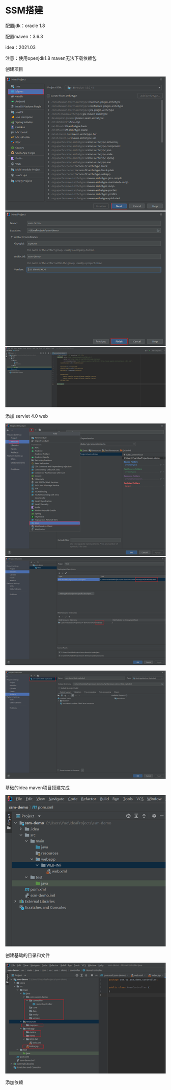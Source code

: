 # SSM搭建

配置jdk：oracle 1.8

配置maven：3.6.3

idea：2021.03 

注意：使用openjdk1.8 maven无法下载依赖包



创建项目

<img src="assets\image-20220406223547663.png" alt="image-20220406223547663" style="zoom:67%;" />

<img src="assets/image-20220406223749836.png" alt="image-20220406223749836" style="zoom:67%;" />

<img src="assets/image-20220406224856982.png" alt="image-20220406224856982" style="zoom:67%;" />

添加 servlet 4.0 web

<img src="assets/image-20220406225649010.png" alt="image-20220406225649010" style="zoom:67%;" />



<img src="assets/image-20220406230758466.png" alt="image-20220406230758466" style="zoom:67%;" />

![image-20220406230850808](assets/image-20220406230850808.png)

基础的idea maven项目搭建完成

![image-20220406230904835](assets/image-20220406230904835.png)

创建基础的目录和文件

![image-20220406231756007](assets/image-20220406231756007.png)

添加依赖

